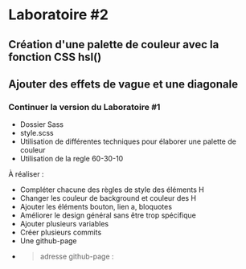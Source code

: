 # Laboratoire #2
## Création d'une palette de couleur avec la fonction CSS hsl()
## Ajouter des effets de vague et une diagonale

### Continuer la version du Laboratoire #1 
- Dossier Sass
- style.scss
- Utilisation de différentes techniques pour élaborer une palette de couleur
- Utilisation de la regle 60-30-10

À réaliser :
- Compléter chacune des règles de style des éléments H
- Changer les couleur de background et couleur des H
- Ajouter les éléments bouton, lien a, bloquotes
- Améliorer le design général sans être trop spécifique
- Ajouter plusieurs variables
- Créer plusieurs commits
- Une github-page
- > adresse github-page :